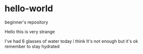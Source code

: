 # hello-world
beginner's repository 

Hello this is very strange

I've had 6 glasses of water today i think
It's not enough but it's ok
remember to stay hydrated
